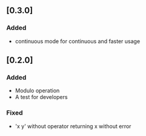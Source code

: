 ## [0.3.0]
### Added
- continuous mode for continuous and faster usage

## [0.2.0]
### Added
- Modulo operation
- A test for developers
### Fixed
- 'x y' without operator returning x without error
